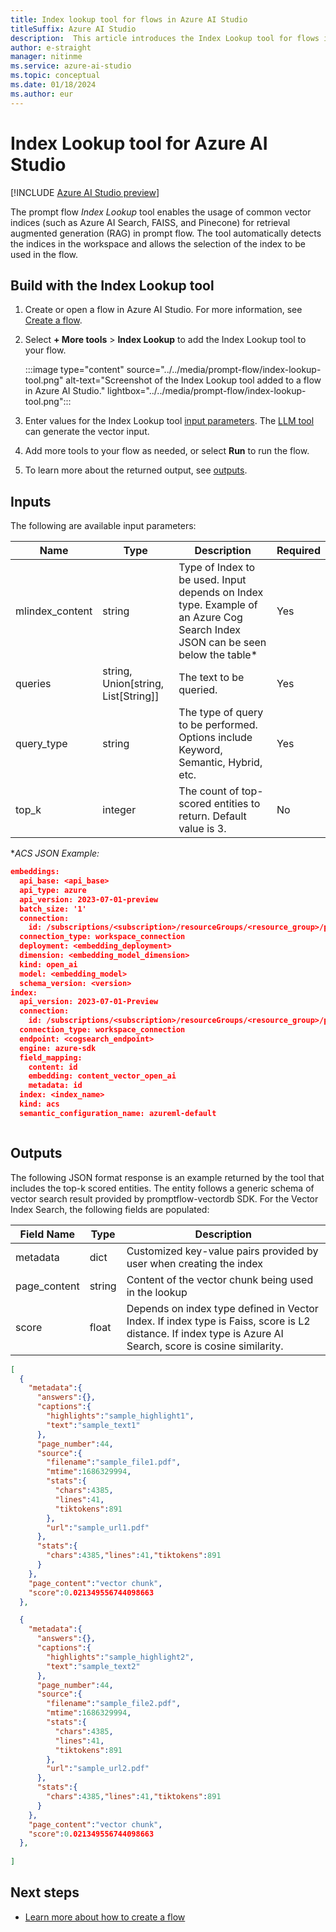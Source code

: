```yaml
---
title: Index lookup tool for flows in Azure AI Studio
titleSuffix: Azure AI Studio
description:  This article introduces the Index Lookup tool for flows in Azure AI Studio.
author: e-straight
manager: nitinme
ms.service: azure-ai-studio
ms.topic: conceptual
ms.date: 01/18/2024
ms.author: eur
---
```


# Index Lookup tool for Azure AI Studio

[!INCLUDE [Azure AI Studio preview](../../includes/preview-ai-studio.md)]

The prompt flow *Index Lookup* tool enables the usage of common vector indices (such as Azure AI Search, FAISS, and Pinecone) for retrieval augmented generation (RAG) in prompt flow. The tool automatically detects the indices in the workspace and allows the selection of the index to be used in the flow.

## Build with the Index Lookup tool

1. Create or open a flow in Azure AI Studio. For more information, see [Create a flow](../flow-develop.md).
1. Select **+ More tools** > **Index Lookup** to add the Index Lookup tool to your flow.

    :::image type="content" source="../../media/prompt-flow/index-lookup-tool.png" alt-text="Screenshot of the Index Lookup tool added to a flow in Azure AI Studio." lightbox="../../media/prompt-flow/index-lookup-tool.png":::

1. Enter values for the Index Lookup tool [input parameters](#inputs). The [LLM tool](llm-tool.md) can generate the vector input.
1. Add more tools to your flow as needed, or select **Run** to run the flow.
1. To learn more about the returned output, see [outputs](#outputs).


## Inputs

The following are available input parameters:

| Name | Type | Description | Required |
| ---- | ---- | ----------- | -------- |
| mlindex_content | string | Type of Index to be used. Input depends on Index type. Example of an Azure Cog Search Index JSON can be seen below the table* | Yes |
| queries | string, Union[string, List[String]] | The text to be queried.| Yes |
|query_type | string | The type of query to be performed. Options include Keyword, Semantic, Hybrid, etc.  | Yes |
| top_k | integer | The count of top-scored entities to return. Default value is 3. | No |

\**ACS JSON Example:*
```json
embeddings:
  api_base: <api_base>
  api_type: azure
  api_version: 2023-07-01-preview
  batch_size: '1'
  connection:
    id: /subscriptions/<subscription>/resourceGroups/<resource_group>/providers/Microsoft.MachineLearningServices/workspaces/<workspace> /connections/<AOAI_connection>
  connection_type: workspace_connection
  deployment: <embedding_deployment>
  dimension: <embedding_model_dimension>
  kind: open_ai
  model: <embedding_model>
  schema_version: <version>
index:
  api_version: 2023-07-01-Preview
  connection:
    id: /subscriptions/<subscription>/resourceGroups/<resource_group>/providers/Microsoft.MachineLearningServices/workspaces/<workspace> /connections/<cogsearch_connection>
  connection_type: workspace_connection
  endpoint: <cogsearch_endpoint>
  engine: azure-sdk
  field_mapping:
    content: id
    embedding: content_vector_open_ai
    metadata: id
  index: <index_name>
  kind: acs
  semantic_configuration_name: azureml-default



```

## Outputs

The following JSON format response is an example returned by the tool that includes the top-k scored entities. The entity follows a generic schema of vector search result provided by promptflow-vectordb SDK. For the Vector Index Search, the following fields are populated:

| Field Name | Type | Description |
| ---- | ---- | ----------- |
| metadata | dict | Customized key-value pairs provided by user when creating the index |
| page_content | string | Content of the vector chunk being used in the lookup |
| score | float | Depends on index type defined in Vector Index. If index type is Faiss, score is L2 distance. If index type is Azure AI Search, score is cosine similarity. |


  
```json
[
  {
    "metadata":{
      "answers":{},
      "captions":{
        "highlights":"sample_highlight1",
        "text":"sample_text1"
      },
      "page_number":44,
      "source":{
        "filename":"sample_file1.pdf",
        "mtime":1686329994,
        "stats":{
          "chars":4385,
          "lines":41,
          "tiktokens":891
        },
        "url":"sample_url1.pdf"
      },
      "stats":{
        "chars":4385,"lines":41,"tiktokens":891
      }
    },
    "page_content":"vector chunk",
    "score":0.021349556744098663
  },

  {
    "metadata":{
      "answers":{},
      "captions":{
        "highlights":"sample_highlight2",
        "text":"sample_text2"
      },
      "page_number":44,
      "source":{
        "filename":"sample_file2.pdf",
        "mtime":1686329994,
        "stats":{
          "chars":4385,
          "lines":41,
          "tiktokens":891
        },
        "url":"sample_url2.pdf"
      },
      "stats":{
        "chars":4385,"lines":41,"tiktokens":891
      }
    },
    "page_content":"vector chunk",
    "score":0.021349556744098663
  },
    
]

```

## Next steps

- [Learn more about how to create a flow](../flow-develop.md)
